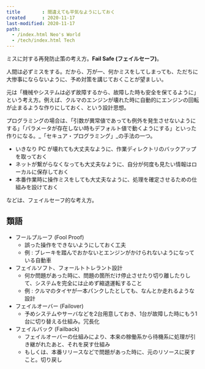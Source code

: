 ```yaml
---
title        : 間違えても平気なようにしておく
created      : 2020-11-17
last-modified: 2020-11-17
path:
  - /index.html Neo's World
  - /tech/index.html Tech
---
```


ミスに対する再発防止策の考え方。__Fail Safe (フェイルセーフ)__。

人間は必ずミスをする。だから、万が一、何かミスをしてしまっても、ただちに大惨事にならないように、予め対策を講じておくことが望ましい。

元は「機械やシステムは必ず故障するから、故障した時も安全を保てるように」という考え方。例えば、クルマのエンジンが壊れた時に自動的にエンジンの回転が止まるような作りにしておく、という設計思想。

プログラミングの場合は、「引数が異常値であっても例外を発生させないようにする」「パラメータが存在しない時もデフォルト値で動くようにする」といった作りになる。_「セキュア・プログラミング」_の手法の一つ。

- いきなり PC が壊れても大丈夫なように、作業ディレクトリのバックアップを取っておく
- ネットが繋がらなくなっても大丈夫なように、自分が何度も見たい情報はローカルに保存しておく
- 本番作業時に操作ミスをしても大丈夫なように、処理を確定させるための仕組みを設けておく

などは、フェイルセーフ的な考え方。


## 類語

- フールプルーフ (Fool Proof)
  - 誤った操作をできないようにしておく工夫
  - 例 : ブレーキを踏んでおかないとエンジンがかけられないようになっている自動車
- フェイルソフト、フォールトトレラント設計
  - 何か問題があった時に、問題の箇所だけ停止させたり切り離したりして、システムを完全には止めず縮退運転すること
  - 例 : クルマのタイヤが一本パンクしたとしても、なんとか走れるような設計
- フェイルオーバー (Failover)
  - 予めシステムやサーバなどを2台用意しておき、1台が故障した時にもう1台に切り替える仕組み。冗長化
- フェイルバック (Failback)
  - フェイルオーバーの仕組みにより、本来の稼働系から待機系に処理が引き継がれたあと、それを戻す仕組み
  - もしくは、本番リリースなどで問題があった時に、元のリソースに戻すこと。切り戻し

